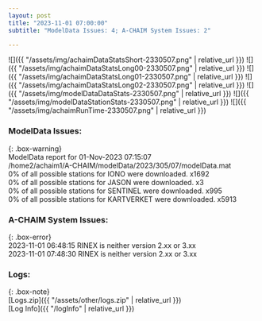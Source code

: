 ```yaml
---
layout: post
title: "2023-11-01 07:00:00"
subtitle: "ModelData Issues: 4; A-CHAIM System Issues: 2"

---
```


![]({{ "/assets/img/achaimDataStatsShort-2330507.png" | relative_url }})
![]({{ "/assets/img/achaimDataStatsLong00-2330507.png" | relative_url }})
![]({{ "/assets/img/achaimDataStatsLong01-2330507.png" | relative_url }})
![]({{ "/assets/img/achaimDataStatsLong02-2330507.png" | relative_url }})
![]({{ "/assets/img/modelDataDataStats-2330507.png" | relative_url }})
![]({{ "/assets/img/modelDataStationStats-2330507.png" | relative_url }})
![]({{ "/assets/img/achaimRunTime-2330507.png" | relative_url }})


### ModelData Issues:  
  
{: .box-warning}  
 ModelData report for 01-Nov-2023 07:15:07   
 /home2/achaim1/A-CHAIM/modelData/2023/305/07/modelData.mat   
 0% of all possible stations for IONO were downloaded. x1692   
 0% of all possible stations for JASON were downloaded. x3   
 0% of all possible stations for SENTINEL were downloaded. x995   
 0% of all possible stations for KARTVERKET were downloaded. x5913   
  
### A-CHAIM System Issues:  
  
{: .box-error}  
2023-11-01 06:48:15 RINEX is neither version 2.xx or 3.xx  
2023-11-01 07:48:30 RINEX is neither version 2.xx or 3.xx  

### Logs:  
  
{: .box-note}  
[Logs.zip]({{ "/assets/other/logs.zip" | relative_url }})  
[Log Info]({{ "/logInfo" | relative_url }})  
